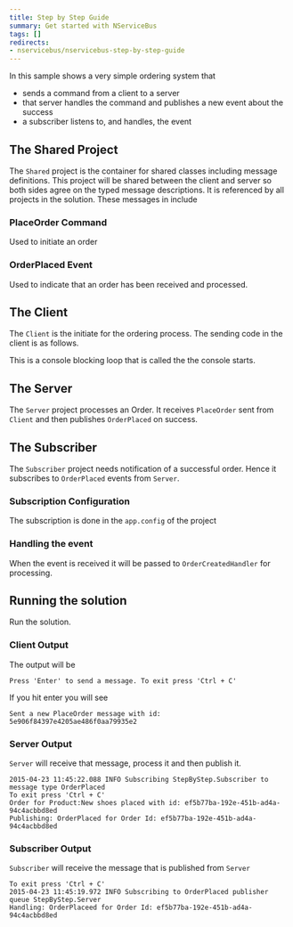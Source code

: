 ```yaml
---
title: Step by Step Guide
summary: Get started with NServiceBus
tags: []
redirects:
- nservicebus/nservicebus-step-by-step-guide
---
```


In this sample shows a very simple ordering system that 

 * sends a command from a client to a server 
 * that server handles the command and publishes a new event about the success
 * a subscriber listens to, and handles, the event


## The Shared Project

The `Shared` project is the container for shared classes including message definitions. This project will be shared between the client and server so both sides agree on the typed message descriptions. It is referenced by all projects in the solution. These messages in include


### PlaceOrder Command

Used to initiate an order

<!--import PlaceOrder-->


### OrderPlaced Event

Used to indicate that an order has been received and processed.

<!--import OrderPlaced-->


## The Client

The `Client` is the initiate for the ordering process. The sending code in the client is as follows.

<!-- import SendOrder -->

This is a console blocking loop that is called the the console starts.


## The Server 

The `Server` project processes an Order. It receives `PlaceOrder` sent from `Client` and then publishes `OrderPlaced` on success.

<!-- import PlaceOrderHandler -->


## The Subscriber

The `Subscriber` project needs notification of a successful order. Hence it subscribes to `OrderPlaced` events from `Server`.


### Subscription Configuration

The subscription is done in the `app.config` of the project

<!-- import subscriptionConfig--> 


### Handling the event

When the event is received it will be passed to `OrderCreatedHandler` for processing.

<!-- import OrderCreatedHandler -->


## Running the solution

Run the solution.


### Client Output

The output will be 

    Press 'Enter' to send a message. To exit press 'Ctrl + C'

If you hit enter you will see

    Sent a new PlaceOrder message with id: 5e906f84397e4205ae486f0aa79935e2


### Server Output

`Server` will receive that message, process it and then publish it.

```
2015-04-23 11:45:22.088 INFO Subscribing StepByStep.Subscriber to message type OrderPlaced
To exit press 'Ctrl + C'
Order for Product:New shoes placed with id: ef5b77ba-192e-451b-ad4a-94c4acbbd8ed
Publishing: OrderPlaced for Order Id: ef5b77ba-192e-451b-ad4a-94c4acbbd8ed
```

### Subscriber Output

`Subscriber` will receive the message that is published from `Server`

```
To exit press 'Ctrl + C'
2015-04-23 11:45:19.972 INFO Subscribing to OrderPlaced publisher queue StepByStep.Server
Handling: OrderPlaceed for Order Id: ef5b77ba-192e-451b-ad4a-94c4acbbd8ed
```
